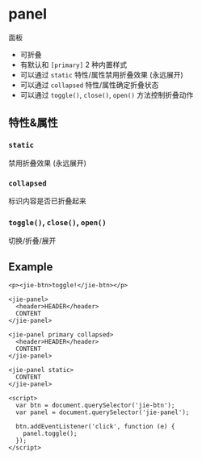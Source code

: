 # panel

面板

* 可折叠
* 有默认和 `[primary]` 2 种内置样式
* 可以通过 `static` 特性/属性禁用折叠效果 (永远展开)
* 可以通过 `collapsed` 特性/属性确定折叠状态
* 可以通过 `toggle()`, `close()`, `open()` 方法控制折叠动作

## 特性&属性

### `static`

禁用折叠效果 (永远展开)

### `collapsed`

标识内容是否已折叠起来

### `toggle()`, `close()`, `open()`

切换/折叠/展开

## Example

```
<p><jie-btn>toggle!</jie-btn></p>

<jie-panel>
  <header>HEADER</header>
  CONTENT
</jie-panel>

<jie-panel primary collapsed>
  <header>HEADER</header>
  CONTENT
</jie-panel>

<jie-panel static>
  CONTENT
</jie-panel>

<script>
  var btn = document.querySelector('jie-btn');
  var panel = document.querySelector('jie-panel');

  btn.addEventListener('click', function (e) {
    panel.toggle();
  });
</script>
```
